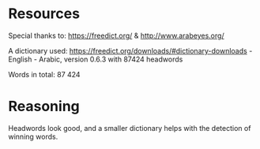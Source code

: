 # Resources

Special thanks to: https://freedict.org/ & http://www.arabeyes.org/

A dictionary used: https://freedict.org/downloads/#dictionary-downloads - English - Arabic, version 0.6.3 with 87424 headwords

Words in total: 87 424

# Reasoning

Headwords look good, and a smaller dictionary helps with the detection of winning words.
